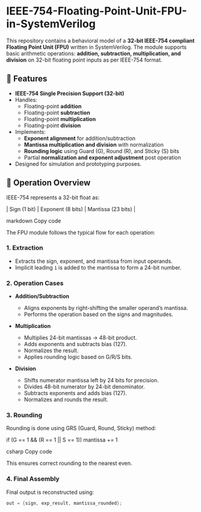 # IEEE-754-Floating-Point-Unit-FPU-in-SystemVerilog

This repository contains a behavioral model of a **32-bit IEEE-754 compliant Floating Point Unit (FPU)** written in SystemVerilog. The module supports basic arithmetic operations: **addition, subtraction, multiplication, and division** on 32-bit floating point inputs as per IEEE-754 format.

## 🔧 Features

- **IEEE-754 Single Precision Support (32-bit)**
- Handles:
  - Floating-point **addition**
  - Floating-point **subtraction**
  - Floating-point **multiplication**
  - Floating-point **division**
- Implements:
  - **Exponent alignment** for addition/subtraction
  - **Mantissa multiplication and division** with normalization
  - **Rounding logic** using Guard (G), Round (R), and Sticky (S) bits
  - Partial **normalization and exponent adjustment** post operation
- Designed for simulation and prototyping purposes.

## 🧠 Operation Overview

IEEE-754 represents a 32-bit float as:

| Sign (1 bit) | Exponent (8 bits) | Mantissa (23 bits) |

markdown
Copy code

The FPU module follows the typical flow for each operation:

### 1. Extraction
- Extracts the sign, exponent, and mantissa from input operands.
- Implicit leading `1` is added to the mantissa to form a 24-bit number.

### 2. Operation Cases

- **Addition/Subtraction**
  - Aligns exponents by right-shifting the smaller operand’s mantissa.
  - Performs the operation based on the signs and magnitudes.

- **Multiplication**
  - Multiplies 24-bit mantissas → 48-bit product.
  - Adds exponents and subtracts bias (127).
  - Normalizes the result.
  - Applies rounding logic based on G/R/S bits.

- **Division**
  - Shifts numerator mantissa left by 24 bits for precision.
  - Divides 48-bit numerator by 24-bit denominator.
  - Subtracts exponents and adds bias (127).
  - Normalizes and rounds the result.

### 3. Rounding
Rounding is done using GRS (Guard, Round, Sticky) method:

if (G == 1 && (R == 1 || S == 1))
mantissa += 1

csharp
Copy code

This ensures correct rounding to the nearest even.

### 4. Final Assembly
Final output is reconstructed using:
```verilog
out = {sign, exp_result, mantissa_rounded};
